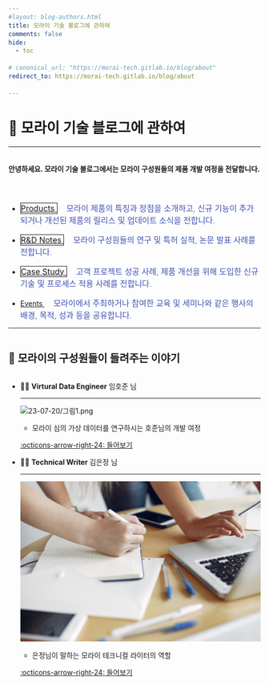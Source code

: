 ```yaml
---
#layout: blog-authors.html
title: 모라이 기술 블로그에 관하여
comments: false
hide:
  - toc

# canonical_url: "https://morai-tech.gitlab.io/blog/about"
redirect_to: https://morai-tech.gitlab.io/blog/about

---
```


# 🥇 모라이 기술 블로그에 관하여

---

<div style="display: flex; width: 100%;">
  <h4>
  안녕하세요. 모라이 기술 블로그에서는 모라이 구성원들의 제품 개발 여정을 전달합니다.
  </h4>
</div>

<div class="md-grid md-typeset">
  <img src="https://static.wixstatic.com/media/7d1679_9795b2130e2b4fdaa94665936c1338ba~mv2.jpg/v1/crop/x_0,y_47,w_1920,h_891/fill/w_981,h_455,al_c,q_85,usm_0.66_1.00_0.01,enc_auto/11.jpg" alt="" width="1659px" height="auto" draggable="false">

  <ul>
    <li style = "margin-top: 20px;">
      <a href="../category/products/" title="Quick Start of SIM 1.0 Products!" style="font-size: 16px; border: 1px solid;" class="md-button">
      Products
      </a><span style="font-size: 16px; font-weight:350; color: #4051b5; fill:rgba(144, 101, 176, 1)" data-token-index="0" class="notion-enable-hover">&nbsp; &nbsp; 모라이 제품의 특징과 장점을 소개하고, 신규 기능이 추가되거나 개선된 제품의 릴리스 및 업데이트 소식을 전합니다.</span>
    </li>
    <li style = "margin-top: 15px;">
    <a href="../category/rnd-notes/" style="font-size: 16px; border: 1px solid;" class="md-button md-button--primary">
      R&D Notes
    </a><span style="font-size: 16px; font-weight:350; color: #4051b5; fill:rgba(144, 101, 176, 1)" data-token-index="0" class="notion-enable-hover">&nbsp; &nbsp; 모라이 구성원들의 연구 및 특허 실적, 논문 발표 사례를 전합니다.</span>
    </li>
    <li style = "margin-top: 15px;">
    <a href="../category/cases-study/" style="font-size: 16px; border: 1px solid;" class="md-button">
      Case Study 
    </a><span style="font-size: 16px; font-weight:350; color: #4051b5; fill:rgba(144, 101, 176, 1)" data-token-index="0" class="notion-enable-hover">&nbsp; &nbsp; 고객 프로젝트 성공 사례, 제품 개선을 위해 도입한 신규 기술 및 프로세스 적용 사례를 전합니다.</span>
    </li>
    <li style = "margin-top: 15px;">            
    <a href="../category/events/" class="md-button md-button--primary">
      Events
    </a><span style="font-size: 16px; font-weight:350; color: #4051b5; fill:rgba(144, 101, 176, 1)" data-token-index="0" class="notion-enable-hover">&nbsp; &nbsp; 모라이에서 주최하거나 참여한 교육 및 세미나와 같은 행사의 배경, 목적, 성과 등을 공유합니다.</span>           
    </li>
  </ul>
</div>

---

<div style="display: flex; width: 100%;"><h2> 🫰 모라이의 구성원들이 들려주는 이야기</h2>
</div>

<div class="grid cards" markdown>

-   🧑‍🚀 __Virtural Data Engineer__ 임호준 님

    ---

    ![23-07-20/그림1.png](hojun.jpg)

    * 모라이 심의 가상 데이터를 연구하시는 호준님의 개발 여정

    [:octicons-arrow-right-24: 들어보기][getting started]

-   👩‍🚒 __Technical Writer__ 김은정 님

    ---

    ![23-07-20/그림1.png](2-2.jpg)

    * 은정님이 말하는 모라이 테크니컬 라이터의 역할

    [:octicons-arrow-right-24: 들어보기](2.md)

</div>

             
  [getting started]: 1.md




